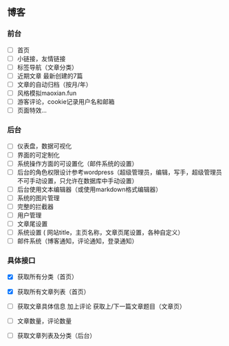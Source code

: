 ## 博客
### 前台
* [ ] 首页
* [ ] 小链接，友情链接
* [ ] 标签导航（文章分类）
* [ ] 近期文章 最新创建的7篇
* [ ] 文章的自动归档（按月/年）
* [ ] 风格模拟maoxian.fun
* [ ] 游客评论，cookie记录用户名和邮箱
* [ ] 页面特效...

### 后台
* [ ] 仪表盘，数据可视化
* [ ] 界面的可定制化
* [ ] 系统操作方面的可设置化（邮件系统的设置）
* [ ] 后台的角色权限设计参考wordpress（超级管理员，编辑，写手，超级管理员不可手动设置，只允许在数据库中手动设置）
* [ ] 后台使用文本编辑器（或使用markdown格式编辑器）
* [ ] 系统的图片管理
* [ ] 完整的拦截器
* [ ] 用户管理
* [ ] 文章尾设置
* [ ] 系统设置 ( 网站title，主页名称，文章页尾设置，各种自定义）
* [ ] 邮件系统（博客通知，评论通知，登录通知）

### 具体接口
* [X] 获取所有分类（首页）
* [X] 获取所有文章列表（首页）
* [ ] 获取文章具体信息 加上评论 获取上/下一篇文章题目（文章页）

* [ ] 文章数量，评论数量
* [ ] 获取文章列表及分类（后台）